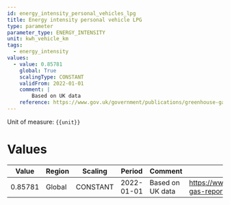 ```yaml
---
id: energy_intensity_personal_vehicles_lpg
title: Energy intensity personal vehicle LPG
type: parameter
parameter_type: ENERGY_INTENSITY
unit: kwh_vehicle_km
tags:
  - energy_intensity
values:
  - value: 0.85781
    global: True
    scalingType: CONSTANT
    validFrom: 2022-01-01
    comment: |
        Based on UK data
    reference: https://www.gov.uk/government/publications/greenhouse-gas-reporting-conversion-factors-2022
---
```



Unit of measure: `{{unit}}`


# Values


| Value | Region | Scaling | Period | Comment | Reference |
|-------|--------|---------|--------|---------|-----------|
| 0.85781 | Global | CONSTANT | 2022-01-01 | Based on UK data | https://www.gov.uk/government/publications/greenhouse-gas-reporting-conversion-factors-2022 |


